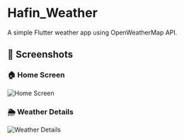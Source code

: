 # Hafin_Weather
A simple Flutter weather app using OpenWeatherMap API.
## 📱 Screenshots

### 🏠 Home Screen
![Home Screen](assets/screenshots/home_screen.png)

### 🌦️ Weather Details
![Weather Details](assets/screenshots/weather_details.png)

